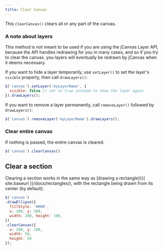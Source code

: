 ```yaml
---
title: Clear Canvas
---
```


This `clearCanvas()` clears all or any part of the canvas.

### A note about layers

This method is *not* meant to be used if you are using the jCanvas Layer API, because the API handles redrawing for you in many cases, and so if you try to clear the canvas. you layers will eventually be redrawn by jCanvas when it deems necessary.

If you want to hide a layer temporarily, use `setLayer()` to set the layer's `visible` property, then call `drawLayers()`:

```javascript
$('canvas').setLayer('myLayerName', {
  visible: false // set to true instead to show the layer again
}).drawLayers();
```

If you want to remove a layer permanently, call `removeLayer()` followed by `drawLayers()`:

```javascript
$('canvas').removeLayer('myLayerName').drawLayers();
```

### Clear entire canvas

If nothing is passed, the entire canvas is cleared.

```javascript
$('canvas').clearCanvas()
```

## Clear a section

Clearing a section works in the same way as [drawing a rectangle]({{ site.baseurl }}/docs/rectangles/), with the rectangle being drawn from its center (by default).

```javascript
$('canvas')
.drawEllipse({
  fillStyle: '#000',
  x: 200, y: 100,
  width: 200, height: 100,
})
.clearCanvas({
  x: 200, y: 100,
  width: 50,
  height: 50
});
```
